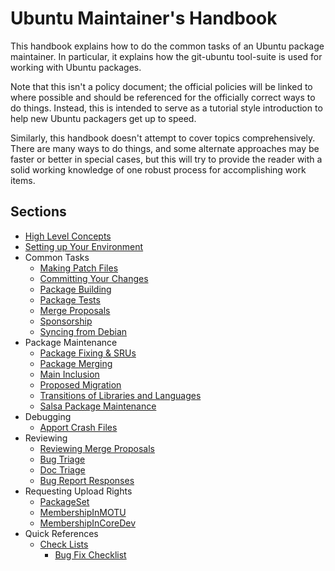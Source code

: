 Ubuntu Maintainer's Handbook
============================

This handbook explains how to do the common tasks of an Ubuntu package maintainer.  In particular, it explains how the git-ubuntu tool-suite is used for working with Ubuntu packages.

Note that this isn't a policy document; the official policies will be linked to where possible and should be referenced for the officially correct ways to do things.  Instead, this is intended to serve as a tutorial style introduction to help new Ubuntu packagers get up to speed.

Similarly, this handbook doesn't attempt to cover topics comprehensively.  There are many ways to do things, and some alternate approaches may be faster or better in special cases, but this will try to provide the reader with a solid working knowledge of one robust process for accomplishing work items.

Sections
--------

 * [High Level Concepts](Concepts.md)
 * [Setting up Your Environment](Setup.md)
 * Common Tasks
   - [Making Patch Files](DebianPatch.md)
   - [Committing Your Changes](CommittingChanges.md)
   - [Package Building](PackageBuilding.md)
   - [Package Tests](PackageTests.md)
   - [Merge Proposals](MergeProposal.md)
   - [Sponsorship](Sponsorship.md)
   - [Syncing from Debian](Syncs.md)
 * Package Maintenance
   - [Package Fixing & SRUs](PackageFixing.md)
   - [Package Merging](PackageMerging.md)
   - [Main Inclusion](MainInclusion.md)
   - [Proposed Migration](ProposedMigration.md)
   - [Transitions of Libraries and Languages](Transitions.md)
   - [Salsa Package Maintenance](SalsaDualMaintenance.md)
 * Debugging
   - [Apport Crash Files](DebugApportCrash.md)
 * Reviewing
   - [Reviewing Merge Proposals](MergeProposalReview.md)
   - [Bug Triage](BugTriage.md)
   - [Doc Triage](DocTriage.md)
   - [Bug Report Responses](BugReportResponses.md)
 * Requesting Upload Rights
   - [PackageSet](MembershipInPackageSet.md)
   - [MembershipInMOTU](MembershipInMOTU.md)
   - [MembershipInCoreDev](MembershipInCoreDev.md)
 * Quick References
   - [Check Lists](CheckListsSheets.md)
     + [Bug Fix Checklist](BugFixingCheckList.md)

